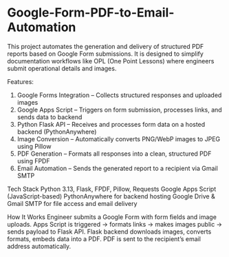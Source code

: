 # Google-Form-PDF-to-Email-Automation

This project automates the generation and delivery of structured PDF reports based on Google Form submissions. It is designed to simplify documentation workflows like OPL (One Point Lessons) where engineers submit operational details and images.

Features:
1. Google Forms Integration – Collects structured responses and uploaded images
2. Google Apps Script – Triggers on form submission, processes links, and sends data to backend
3. Python Flask API – Receives and processes form data on a hosted backend (PythonAnywhere)
4. Image Conversion – Automatically converts PNG/WebP images to JPEG using Pillow
5. PDF Generation – Formats all responses into a clean, structured PDF using FPDF
6. Email Automation – Sends the generated report to a recipient via Gmail SMTP

Tech Stack
Python 3.13, Flask, FPDF, Pillow, Requests
Google Apps Script (JavaScript-based)
PythonAnywhere for backend hosting
Google Drive & Gmail SMTP for file access and email delivery

How It Works
Engineer submits a Google Form with form fields and image uploads.
Apps Script is triggered → formats links → makes images public → sends payload to Flask API.
Flask backend downloads images, converts formats, embeds data into a PDF.
PDF is sent to the recipient’s email address automatically.
